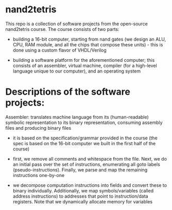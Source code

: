 # nand2tetris

This repo is a collection of software projects from the open-source nand2tetris course. The course consists of two parts:

- building a 16-bit computer, starting from nand gates (we design an ALU, CPU, RAM module, and all the chips that compose these units) - this is done using a custom flavor of VHDL/Verilog

- building a software platform for the aforementioned computer; this consists of an assembler, virtual machine, compiler (for a high-level language unique to our computer), and an operating system

# Descriptions of the software projects:

Assembler: translates machine language from its (human-readable) symbolic representation to its binary representation, consuming assembly files and producing binary files

- it is based on the specification/grammar provided in the course (the spec is based on the 16-bit computer we built in the first half of the course)

- first, we remove all comments and whitespace from the file. Next, we do an initial pass over the set of instructions, enumerating all goto labels (pseudo-instructions). Finally, we parse and map the remaining instructions one-by-one

- we decompose computation instructions into fields and convert these to binary individually. Additionally, we map symbols/variables (called address instructions) to addresses that point to instruction/data registers. Note that we dynamically allocate memory for variables
